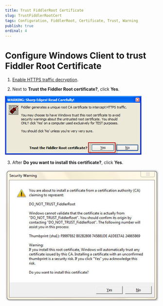 ```yaml
---
title: Trust FiddlerRoot Certificate
slug: TrustFiddlerRootCert
tags: Configuration, FiddlerRoot, Certificate, Trust, Warning
publish: true
ordinal: 4
---
```


Configure Windows Client to trust Fiddler Root Certificate
==========================================================

1. [Enable HTTPS traffic decryption][1].

2. Next to **Trust the Fiddler Root certificate?**, click **Yes**.

![Trust the Fiddler Root certificate][2]

3. After **Do you want to install this certificate?**, click **Yes**.

![Install this certificate][3]

[1]: ./DecryptHTTPS
[2]: ../../images/TrustFiddlerRootCert/TrustFiddlerRootCert.png
[3]: ../../images/TrustFiddlerRootCert/InstallThisCert.png
